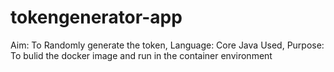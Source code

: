 # tokengenerator-app
Aim: To Randomly generate the token, 
Language: Core Java Used,
Purpose: To bulid the docker image and run in the container environment
